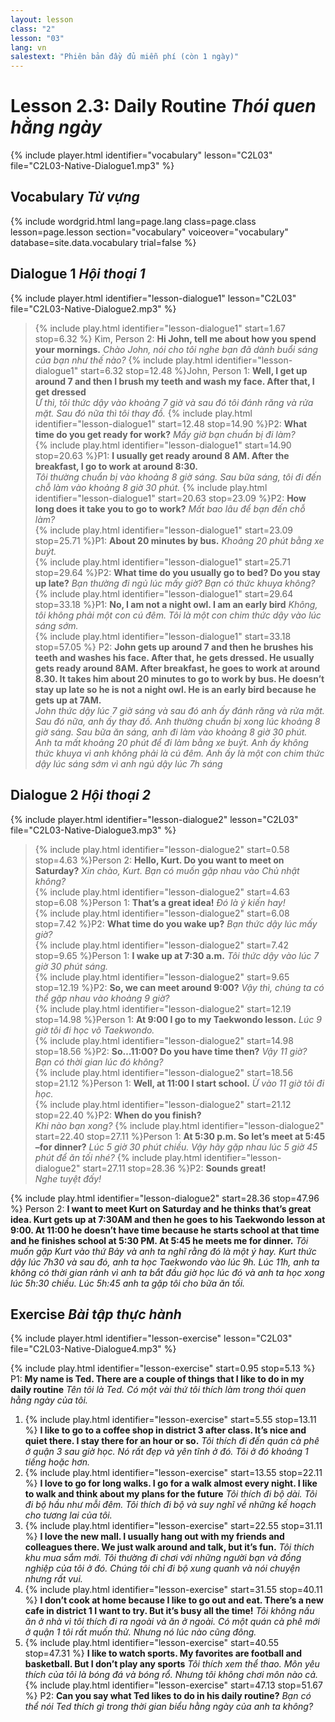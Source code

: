 ```yaml
---
layout: lesson
class: "2"
lesson: "03"
lang: vn
salestext: "Phiên bản đầy đủ miễn phí (còn 1 ngày)"
---
```



# Lesson 2.3: Daily Routine *Thói quen hằng ngày*
{% include player.html identifier="vocabulary" lesson="C2L03" file="C2L03-Native-Dialogue1.mp3" %}


## Vocabulary *Từ vựng*

{% include wordgrid.html lang=page.lang
		class=page.class 
		lesson=page.lesson 
		section="vocabulary"
		voiceover="vocabulary"
		database=site.data.vocabulary 
		trial=false %}



## Dialogue 1 *Hội thoại 1*
{% include player.html identifier="lesson-dialogue1" lesson="C2L03" file="C2L03-Native-Dialogue2.mp3" %}

> {% include play.html identifier="lesson-dialogue1" start=1.67 stop=6.32 %} Kim, Person 2: **Hi John, tell me about how you spend your mornings.**
*Chào John, nói cho tôi nghe bạn đã dành buổi sáng của bạn như thế nào?*
>  {% include play.html identifier="lesson-dialogue1" start=6.32 stop=12.48 %}John, Person 1: **Well, I get up around 7 and then I brush my teeth and wash my face. After that, I get dressed**   
*Ừ thì, tôi thức dậy vào khoảng 7 giờ và sau đó tôi đánh răng và rửa mặt. Sau đó nữa thì tôi thay đồ.*
>  {% include play.html identifier="lesson-dialogue1" start=12.48 stop=14.90 %}P2: **What time do you get ready for work?** 
*Mấy giờ bạn chuẩn bị đi làm?*  
>  {% include play.html identifier="lesson-dialogue1" start=14.90 stop=20.63 %}P1: **I usually get ready around 8 AM. After the breakfast, I go to work at around 8:30.**  
*Tôi thường chuẩn bị vào khoảng 8 giờ sáng. Sau bữa sáng, tôi đi đến chỗ làm vào khoảng 8 giờ 30 phút.* 
>  {% include play.html identifier="lesson-dialogue1" start=20.63 stop=23.09 %}P2: **How long does it take you to go to work?**
*Mất bao lâu để bạn đến chỗ làm?*   
>  {% include play.html identifier="lesson-dialogue1" start=23.09 stop=25.71 %}P1: **About 20 minutes by bus.**
*Khoảng 20 phút bằng xe buýt.*   
>  {% include play.html identifier="lesson-dialogue1" start=25.71 stop=29.64 %}P2: **What time do you usually go to bed? Do you stay up late?**
*Bạn thường đi ngủ lúc mấy giờ? Bạn có thức khuya không?*   
>  {% include play.html identifier="lesson-dialogue1" start=29.64 stop=33.18 %}P1: **No, I am not a night owl. I am an early bird**
*Không, tôi không phải một con cú đêm. Tôi là một con chim thức dậy vào lúc sáng sớm.*   
>  {% include play.html identifier="lesson-dialogue1" start=33.18 stop=57.05 %} P2: **John gets up around 7 and then he brushes his teeth and washes his face. After that, he gets dressed. He usually gets ready around 8AM. After breakfast, he goes to work at around 8.30. It takes him about 20 minutes to go to work by bus. He doesn’t stay up late so he is not a night owl. He is an early bird because he gets up at 7AM.**  
*John thức dậy lúc 7 giờ sáng và sau đó anh ấy đánh răng và rửa  mặt. Sau đó nữa, anh ấy thay đồ. Anh thường chuẩn bị xong lúc khoảng 8 giờ sáng. Sau bữa ăn sáng, anh đi làm vào khoảng 8 giờ 30 phút. Anh ta mất khoảng 20 phút để đi làm bằng xe buýt. Anh ấy không thức khuya vì anh không phải là cú đêm. Anh ấy là một con chim thức dậy lúc sáng sớm vì anh ngủ dậy lúc 7h sáng*

 
## Dialogue 2 *Hội thoại 2*

{% include player.html identifier="lesson-dialogue2" lesson="C2L03" file="C2L03-Native-Dialogue3.mp3" %}


> {% include play.html identifier="lesson-dialogue2" start=0.58 stop=4.63 %}Person 2: **Hello, Kurt. Do you want to meet on Saturday?**
*Xin chào, Kurt. Bạn có muốn gặp nhau vào Chủ nhật không?*  
> {% include play.html identifier="lesson-dialogue2" start=4.63 stop=6.08 %}Person 1: **That’s a great idea!**
*Đó là ý kiến hay!*   
> {% include play.html identifier="lesson-dialogue2" start=6.08 stop=7.42 %}P2: **What time do you wake up?**
*Bạn thức dậy lúc mấy giờ?*   
> {% include play.html identifier="lesson-dialogue2" start=7.42 stop=9.65 %}Person 1: **I wake up at 7:30 a.m.**
*Tôi thức dậy vào lúc 7 giờ 30 phút sáng.*   
> {% include play.html identifier="lesson-dialogue2" start=9.65 stop=12.19 %}P2: **So, we can meet around 9:00?**
*Vậy thì, chúng ta có thể gặp nhau vào khoảng 9 giờ?*   
> {% include play.html identifier="lesson-dialogue2" start=12.19 stop=14.98 %}Person 1: **At 9:00 I go to my Taekwondo lesson.**
*Lúc 9 giờ tôi đi học võ Taekwondo.*   
> {% include play.html identifier="lesson-dialogue2" start=14.98 stop=18.56 %}P2: **So…11:00? Do you have time then?** 
*Vậy 11 giờ? Bạn có thời gian lúc đó không?*  
> {% include play.html identifier="lesson-dialogue2" start=18.56 stop=21.12 %}Person 1: **Well, at 11:00 I start school.** 
*Ừ vào 11 giờ tôi đi học.*  
> {% include play.html identifier="lesson-dialogue2" start=21.12 stop=22.40 %}P2: **When do you finish?**  
*Khi nào bạn xong?* 
> {% include play.html identifier="lesson-dialogue2" start=22.40 stop=27.11 %}Person 1: **At 5:30 p.m. So let’s meet at 5:45 –for dinner?** 
*Lúc 5 giờ 30 phút chiều. Vậy hãy gặp nhau lúc 5 giờ 45 phút để ăn tối nhé?* 
> {% include play.html identifier="lesson-dialogue2" start=27.11 stop=28.36 %}P2: **Sounds great!**  
*Nghe tuyệt đấy!*

{% include play.html identifier="lesson-dialogue2" start=28.36 stop=47.96 %} Person 2: **I want to meet Kurt on Saturday and he thinks that’s great idea. Kurt gets up at 7:30AM and then he goes to his Taekwondo lesson at 9:00. At 11:00 he doesn’t have time because he starts school at that time and he finishes school at 5:30 PM. At 5:45 he meets me for dinner.**
*Tôi muốn gặp Kurt vào thứ Bảy và anh ta nghĩ rằng đó là một ý hay. Kurt thức dậy lúc 7h30 và sau đó, anh ta học Taekwondo vào lúc 9h. Lúc 11h, anh ta không có thời gian rảnh vì anh ta bắt đầu giờ học lúc đó và anh ta học xong lúc 5h:30 chiều. Lúc 5h:45 anh ta gặp tôi cho bữa ăn tối.*

## Exercise *Bài tập thực hành*

{% include player.html identifier="lesson-exercise" lesson="C2L03" file="C2L03-Native-Dialogue4.mp3" %}


{% include play.html identifier="lesson-exercise" start=0.95 stop=5.13 %} P1: **My name is Ted. There are a couple of things that I like to do in my daily routine**
*Tên tôi là Ted. Có một vài thứ tôi thích làm trong thói quen hằng ngày của tôi.*
1. {% include play.html identifier="lesson-exercise" start=5.55 stop=13.11 %} **I like to go to a coffee shop in district 3 after class. It’s nice and quiet there. I stay there for an hour or so.**
*Tôi thích đi đến quán cà phê ở quận 3 sau giờ học. Nó rất đẹp và yên tĩnh ở đó. Tôi ở đó khoảng 1 tiếng hoặc hơn.*
2. {% include play.html identifier="lesson-exercise" start=13.55 stop=22.11 %} **I love to go for long walks. I go for a walk almost every night. I like to walk and think about my plans for the future**
*Tôi thích đi bộ dài. Tôi đi bộ hầu như mỗi đêm. Tôi thích đi bộ và suy nghĩ về những kế hoạch cho tương lai của tôi.*
3. {% include play.html identifier="lesson-exercise" start=22.55 stop=31.11 %} **I love the new mall. I usually hang out with my friends and colleagues there. We just walk around and talk, but it’s fun.**
*Tôi thích khu mua sắm mới. Tôi thường đi chơi với những người bạn và đồng nghiệp của tôi ở đó. Chúng tôi chỉ đi bộ xung quanh và nói chuyện nhưng rất vui.*
4. {% include play.html identifier="lesson-exercise" start=31.55 stop=40.11 %} **I don’t cook at home because I like to go out and eat. There’s a new cafe in district 1 I want to try. But it’s busy all the time!**
*Tôi không nấu ăn ở nhà vì tôi thích đi ra ngoài và ăn ở ngoài. Có một quán cà phê mới ở quận 1 tôi rất muốn thử. Nhưng nó lúc nào cũng đông.*
5. {% include play.html identifier="lesson-exercise" start=40.55 stop=47.31 %} **I like to watch sports. My favorites are football and basketball. But I don’t play any sports**
*Tôi thích xem thể thao. Môn yêu thích của tôi là bóng đá và bóng rổ. Nhưng tôi không chơi môn nào cả.*
{% include play.html identifier="lesson-exercise" start=47.13 stop=51.67 %} P2: **Can you say what Ted likes to do in his daily routine?**
*Bạn có thể nói Ted thích gì trong thời gian biểu hằng ngày của anh ta không?*
